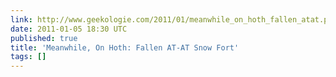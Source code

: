 ```yaml
---
link: http://www.geekologie.com/2011/01/meanwhile_on_hoth_fallen_atat.php
date: 2011-01-05 18:30 UTC
published: true
title: 'Meanwhile, On Hoth: Fallen AT-AT Snow Fort'
tags: []
---
```



